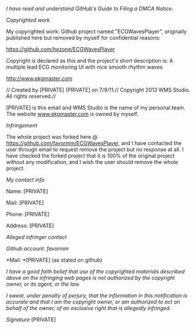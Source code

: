 *I have read and understand GitHub's Guide to Filing a DMCA Notice.*

*Copyrighted work*

My copyrighted work: Github project named "ECGWavesPlayer", originally
published here but removed by myself for confidential reasons:

https://github.com/hezone/ECGWavesPlayer

Copyright is declared as this and the project's short description is:
A multiple lead ECG monitoring UI with nice smooth rhythm waves 

http://www.ekgmaster.com

// Created by [PRIVATE] [PRIVATE] on 7/9/11.// Copyright 2013
WMS Studio. All rights reserved.//

[PRIVATE] is this email and WMS Studio is the name of my personal team. The website www.ekgmaster.com is owned by myself.

*Infringement* 

The whole project was forked here @ https://github.com/favormm/ECGWavesPlayer, and I have contacted the user through email to request remove the project but no response at all.
I have checked the forked project that it is 100% of the original project without any modification, and I wish the user should remove the whole project.

*My contact info*

Name: [PRIVATE]

Mail: [PRIVATE]

Phone: [PRIVATE]

Address: [PRIVATE]

*Alleged infringer contact*

*Github account: favormm*

*Mail: *[PRIVATE] (as stated on github)

*I have a good faith belief that use of the copyrighted materials described
above on the infringing web pages is not authorized by the copyright owner,
or its agent, or the law.*

*I swear, under penalty of perjury, that the information in this
notification is accurate and that I am the copyright owner, or am
authorized to act on behalf of the owner, of an exclusive right that is
allegedly infringed.*

*Signature*
[PRIVATE]
